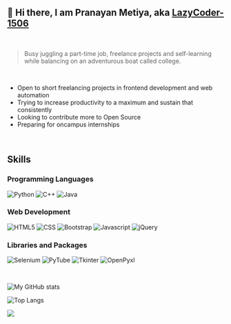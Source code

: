 ## 👋 Hi there, I am Pranayan Metiya, aka [LazyCoder-1506](https://github.com/LazyCoder-1506)

<br>

> Busy juggling a part-time job, freelance projects and self-learning while balancing on an adventurous boat called college.

<br>

* Open to short freelancing projects in frontend development and web automation
* Trying to increase productivity to a maximum and sustain that consistently
* Looking to contribute more to Open Source
* Preparing for oncampus internships

<br>

## Skills

### Programming Languages
![Python](https://img.shields.io/static/v1?message=Python&logo=python&labelColor=5c5c5c&color=1182c3&logoColor=white&label=%20&style=for-the-badge)
![C++](https://img.shields.io/static/v1?message=Cpp&logo=c%2B%2B&labelColor=5c5c5c&color=1182c3&logoColor=white&label=%20&style=for-the-badge)
![Java](https://img.shields.io/static/v1?message=java&logo=java&labelColor=5c5c5c&color=1182c3&logoColor=white&label=%20&style=for-the-badge)

### Web Development
![HTML5](https://img.shields.io/static/v1?message=html&logo=html5&labelColor=5c5c5c&color=brightgreen&logoColor=white&label=%20&style=for-the-badge)
![CSS](https://img.shields.io/static/v1?message=Css&logo=css3&labelColor=5c5c5c&color=brightgreen&logoColor=white&label=%20&style=for-the-badge)
![Bootstrap](https://img.shields.io/static/v1?message=bootstrap&logo=bootstrap&labelColor=5c5c5c&color=brightgreen&logoColor=white&label=%20&style=for-the-badge)
![Javascript](https://img.shields.io/static/v1?message=javascript&logo=javascript&labelColor=5c5c5c&color=brightgreen&logoColor=white&label=%20&style=for-the-badge)
![jQuery](https://img.shields.io/static/v1?message=jquery&logo=jquery&labelColor=5c5c5c&color=brightgreen&logoColor=white&label=%20&style=for-the-badge)

### Libraries and Packages
![Selenium](https://img.shields.io/static/v1?message=selenium&logo=selenium&labelColor=5c5c5c&color=orange&logoColor=white&label=%20&style=for-the-badge)
![PyTube](https://img.shields.io/static/v1?message=pytube&logo=youtube&labelColor=5c5c5c&color=orange&logoColor=white&label=%20&style=for-the-badge)
![Tkinter](https://img.shields.io/static/v1?message=tkinter&labelColor=5c5c5c&color=orange&logoColor=white&label=%20&style=for-the-badge)
![OpenPyxl](https://img.shields.io/static/v1?message=openpyxl&labelColor=5c5c5c&color=orange&logoColor=white&label=%20&style=for-the-badge)

<br>

![My GitHub stats](https://github-readme-stats.vercel.app/api?username=LazyCoder-1506&show_icons=true&theme=tokyonight&title_color=FFA033)

![Top Langs](https://github-readme-stats.vercel.app/api/top-langs/?username=LazyCoder-1506&layout=compact)

![](https://komarev.com/ghpvc/?username=LazyCoder-1506&color=brightgreen)